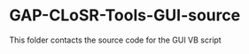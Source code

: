 GAP-CLoSR-Tools-GUI-source
==========================

This folder contacts the source code for the GUI VB script 

